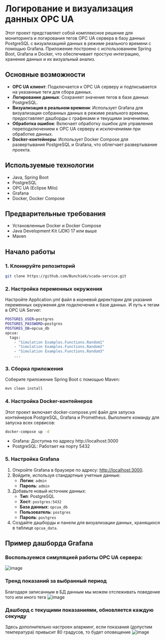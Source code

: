 # Логирование и визуализация данных OPC UA

Этот проект представляет собой комплексное решение для мониторинга и логирования тегов OPC UA сервера в базу данных PostgreSQL с визуализацией данных в режиме реального времени с помощью Grafana. Приложение построено с использованием Spring Boot, Grafana и Docker, что обеспечивает простую интеграцию, хранение данных и их визуальный анализ.

## Основные возможности

- **OPC UA клиент**: Подключается к OPC UA серверу и подписывается на указанные теги для сбора данных.
- **Логирование данных**: Сохраняет значения тегов в базе данных PostgreSQL.
- **Визуализация в реальном времени**: Использует Grafana для визуализации собранных данных в режиме реального времени, предоставляет дашборды с графиками и текущими значениями.
- **Обработка ошибок**: Включает обработку ошибок для управления переподключением к OPC UA серверу и исключениями при обработке данных.
- **Docker-контейнеры**: Использует Docker Compose для развертывания PostgreSQL и Grafana, что облегчает развертывание проекта.

## Используемые технологии

- Java, Spring Boot
- PostgreSQL
- OPC UA (Eclipse Milo)
- Grafana
- Docker, Docker Compose

## Предварительные требования

- Установленные Docker и Docker Compose
- Java Development Kit (JDK) 17 или выше
- Maven

## Начало работы

### 1. Клонируйте репозиторий

```bash
git clone https://github.com/Bunchiek/scada-service.git
```

### 2. Настройка переменных окружения

Настройте Application.yml файл в корневой директории для указания переменных окружения для подключения к базе данных. И путь к тегам в OPC UA Server:
```bash
POSTGRES_USER=postgres
POSTGRES_PASSWORD=postgres
POSTGRES_DB=opcua_db
opcua:
  tags:
    - "Simulation Examples.Functions.Random1"
    - "Simulation Examples.Functions.Random2"
    - "Simulation Examples.Functions.Random3"
    ...
```

### 3. Сборка приложения

Соберите приложение Spring Boot с помощью Maven:
```bash
mvn clean install
```
### 4. Настройка Docker-контейнеров

Этот проект включает docker-compose.yml файл для запуска контейнеров PostgreSQL, Grafana и Prometheus. Выполните команду для запуска всех сервисов:
```bash
docker-compose up -d
```
- Grafana: Доступна по адресу http://localhost:3000
- PostgreSQL: Работает на порту 5432
### 5. Настройка Grafana

1. Откройте Grafana в браузере по адресу: [http://localhost:3000](http://localhost:3000).
2. Войдите, используя стандартные учетные данные:
   - **Логин**: `admin`
   - **Пароль**: `admin`
3. Добавьте новый источник данных:
   - **Тип**: PostgreSQL
   - **Хост**: `postgres:5432`
   - **База данных**: `opcua_db`
   - **Пользователь**: `postgres`
   - **Пароль**: `postgres`
4. Создайте дашборды и панели для визуализации данных, хранящихся в таблице `opcua_data`.

## Пример дашборда Grafana
### Воспользуемся симуляцией работы OPC UA сервера:
![image](https://github.com/user-attachments/assets/148a1f9c-eaa8-4d57-b758-2dc7c2a577d3)
### Тренд показаний за выбранный период
Благодаря записанным в БД данным мы можем отслеживать поведение того или иного тега
![image](https://github.com/user-attachments/assets/6c9a065e-b850-49d7-ac13-97cc344afcc0)
### Дашборд с текущими показаниями, обновляется каждую секунду 
Здесь дополнительно настроен аларминг, если показания (допустим температура) привысит 80 градусов, то будет оповещение
![image](https://github.com/user-attachments/assets/a96c54e9-2404-42ca-8338-b53f9b33463f)








